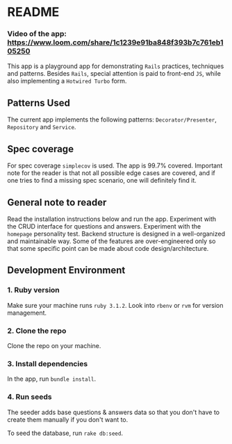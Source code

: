 # README
### Video of the app: https://www.loom.com/share/1c1239e91ba848f393b7c761eb105250
This app is a playground app for demonstrating `Rails` practices, techniques and patterns. Besides `Rails`,
special attention is paid to front-end `JS`, while also implementing a `Hotwired Turbo` form.

## Patterns Used
The current app implements the following patterns: `Decorator/Presenter`, `Repository` and `Service`.

## Spec coverage
For spec coverage `simplecov` is used. The app is 99.7% covered. Important note for the reader is that not all possible 
edge cases are covered, and if one tries to find a missing spec scenario, one will definitely find it.

## General note to reader
Read the installation instructions below and run the app. Experiment with the CRUD interface for questions and
answers. Experiment with the `homepage` personality test. Backend structure is designed in a well-organized and
maintainable way. Some of the features are over-engineered only so that some specific point can be made about
code design/architecture.

## Development Environment
### 1. Ruby version
Make sure your machine runs `ruby 3.1.2`. Look into `rbenv` or `rvm` for version management.
### 2. Clone the repo
Clone the repo on your machine.
### 3. Install dependencies
In the app, run `bundle install`.
### 4. Run seeds
The seeder adds base questions & answers data so that you don't have to create them manually if you don't want to.

To seed the database, run `rake db:seed`.

